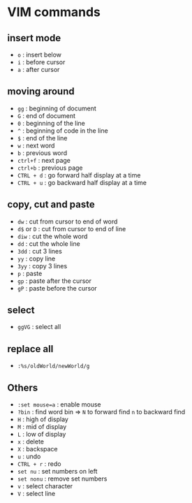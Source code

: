 # VIM commands

## insert mode

- `o`		: insert below
- `i`		: before cursor
- `a`		: after cursor

## moving around
- `gg` 		: beginning of document
- `G` 		: end of document
- `0`		: beginning of the line
- `^`		: beginning of code in the line
- `$`		: end of the line
- `w`		: next word
- `b`		: previous word
- `ctrl+f`	: next page
- `ctrl+b`	: previous page
- `CTRL + d`		: go forward half display at a time
- `CTRL + u`		: go backward half display at a time

## copy, cut and paste
- `dw`		: cut from cursor to end of word
- `d$` or `D`	: cut from cursor to end of line
- `diw`		: cut the whole word
- `dd`		: cut the whole line
- `3dd`		: cut 3 lines
- `yy`		: copy line
- `3yy`		: copy 3 lines
- `p`		: paste
- `gp`		: paste after the cursor
- `gP`		: paste before the cursor

## select
- `ggVG`	: select all

## replace all
- `:%s/oldWorld/newWorld/g`

## Others

- `:set mouse=a`	: enable mouse
- `?bin`		: find word bin => `N` to forward find `n` to backward find
- `H`			: high of display
- `M`			: mid of display
- `L`			: low of display
- `x`			: delete
- `X`			: backspace
- `u`			: undo
- `CTRL + r`		: redo
- `set nu`		: set numbers on left
- `set nonu`		: remove set numbers
- `v`			: select character
- `V`			: select line
